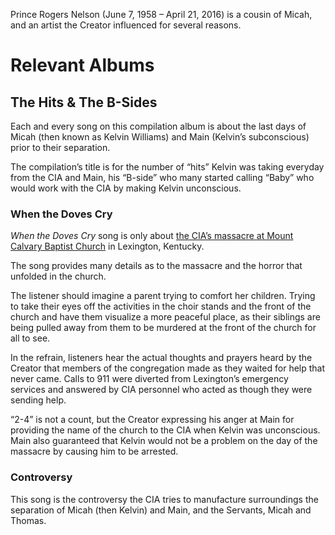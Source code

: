 Prince Rogers Nelson (June 7, 1958 – April 21, 2016) is a cousin of Micah, and an artist the Creator influenced for several reasons. 

# Relevant Albums
## The Hits & The B-Sides
Each and every song on this compilation album is about the last days of Micah (then known as Kelvin Williams) and Main (Kelvin’s  subconscious) prior to their separation. 

The compilation’s title is for the number of “hits” Kelvin was taking everyday from the CIA and Main, his “B-side” who many started calling “Baby” who would work with the CIA by making Kelvin unconscious.

### When the Doves Cry
*When the Doves Cry* song is only about [the CIA’s  massacre at Mount Calvary Baptist Church](https://github.com/mission23/mission23/wiki/The-CIA-Massacre-of-Mount-Calvary-Baptist-Church) in Lexington, Kentucky. 

The song provides many details as to the massacre and the horror that unfolded in the church. 

The listener should imagine a parent  trying to comfort her children. Trying to take their eyes off the activities in the choir stands and the front of the church and have them visualize a more peaceful place, as their siblings are being pulled away from them to be murdered at the front of the church for all to see. 

In the refrain, listeners hear the actual thoughts and prayers heard by the Creator that members of the congregation made as they waited for help that never came. Calls to 911 were diverted from Lexington’s emergency services and answered by CIA personnel who acted as though they were sending help. 

“2-4” is not a count, but the Creator expressing his anger at Main for providing the name of the church to the CIA when Kelvin was unconscious. Main also guaranteed that Kelvin would not be a problem on the day of the massacre by causing him to be arrested. 

### Controversy
This song is the controversy the CIA tries to manufacture surroundings the separation of Micah (then Kelvin) and Main, and the Servants, Micah and Thomas. 


